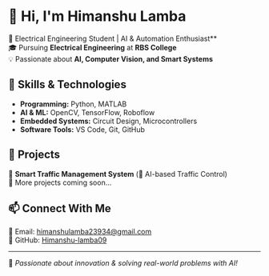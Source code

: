 # 👋 Hi, I'm Himanshu Lamba  

🔌 Electrical Engineering Student | AI & Automation Enthusiast**  
🎓 Pursuing **Electrical Engineering** at **RBS College**  
💡 Passionate about **AI, Computer Vision, and Smart Systems**  

## 🚀 Skills & Technologies  
- **Programming:** Python, MATLAB  
- **AI & ML:** OpenCV, TensorFlow, Roboflow  
- **Embedded Systems:** Circuit Design, Microcontrollers  
- **Software Tools:** VS Code, Git, GitHub  

## 📌 Projects  
🔹 **Smart Traffic Management System** (🚦 AI-based Traffic Control)  
🔹 More projects coming soon...  

## 📫 Connect With Me  
📩 Email: [himanshulamba23934@gmail.com](mailto:himanshulamba23934@gmail.com)  
🔗 GitHub: [Himanshu-lamba09](https://github.com/Himanshu-lamba09)  

---
🚀 *Passionate about innovation & solving real-world problems with AI!*  


<!---
Himanshu-lamba09/Himanshu-lamba09 is a ✨ special ✨ repository because its `README.md` (this file) appears on your GitHub profile.
You can click the Preview link to take a look at your changes.
--->
